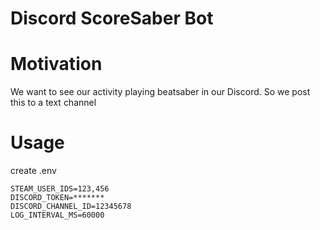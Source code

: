 # Discord ScoreSaber Bot

# Motivation

We want to see our activity playing beatsaber in our Discord. So we post this to a text channel

# Usage

create .env

```
STEAM_USER_IDS=123,456
DISCORD_TOKEN=*******
DISCORD_CHANNEL_ID=12345678
LOG_INTERVAL_MS=60000
```
